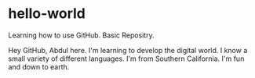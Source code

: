 # hello-world
Learning how to use GitHub. Basic Repositry.

Hey GitHub, Abdul here. I'm learning to develop the digital world. I know a small variety of different languages.
I'm from Southern California. I'm fun and down to earth.
